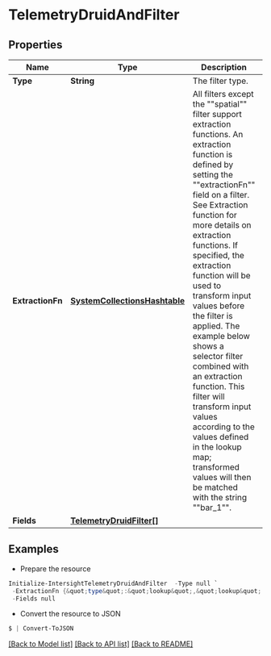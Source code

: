 # TelemetryDruidAndFilter
## Properties

Name | Type | Description | Notes
------------ | ------------- | ------------- | -------------
**Type** | **String** | The filter type. | 
**ExtractionFn** | [**SystemCollectionsHashtable**](.md) | All filters except the &quot;&quot;spatial&quot;&quot; filter support extraction functions. An extraction function is defined by setting the &quot;&quot;extractionFn&quot;&quot; field on a filter. See Extraction function for more details on extraction functions. If specified, the extraction function will be used to transform input values before the filter is applied. The example below shows a selector filter combined with an extraction function. This filter will transform input values according to the values defined in the lookup map; transformed values will then be matched with the string &quot;&quot;bar_1&quot;&quot;. | [optional] 
**Fields** | [**TelemetryDruidFilter[]**](TelemetryDruidFilter.md) |  | 

## Examples

- Prepare the resource
```powershell
Initialize-IntersightTelemetryDruidAndFilter  -Type null `
 -ExtractionFn {&quot;type&quot;:&quot;lookup&quot;,&quot;lookup&quot;:{&quot;type&quot;:&quot;map&quot;,&quot;map&quot;:{&quot;product_1&quot;:&quot;bar_1&quot;,&quot;product_5&quot;:&quot;bar_1&quot;,&quot;product_3&quot;:&quot;bar_1&quot;}}} `
 -Fields null
```

- Convert the resource to JSON
```powershell
$ | Convert-ToJSON
```

[[Back to Model list]](../README.md#documentation-for-models) [[Back to API list]](../README.md#documentation-for-api-endpoints) [[Back to README]](../README.md)

